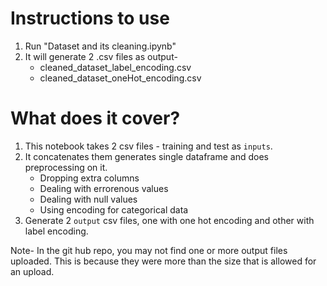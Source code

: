 # Instructions to use

1) Run "Dataset and its cleaning.ipynb"
2) It will generate 2 .csv files as output-
    * cleaned_dataset_label_encoding.csv
    * cleaned_dataset_oneHot_encoding.csv


# What does it cover?

1) This notebook takes 2 csv files - training and test as `inputs`.
2) It concatenates them generates single dataframe and does preprocessing on it.
    * Dropping extra columns
    * Dealing with errorenous values
    * Dealing with null values
    * Using encoding for categorical data
3) Generate 2 `output` csv files, one with one hot encoding and other with label encoding. 


Note- In the git hub repo, you may not find one or more output files uploaded. This is because they were more than the size that is allowed for an upload.
